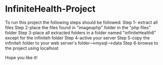 # InfiniteHealth-Project

To run this project the following steps should be followed:
Step 1- extract all files 
Step 2-place the files found in "imagesphp" folder in the "php files" folder
Step 3-place all extracted folders in a folder named "infiniteHealth6" except for the infiniteh folder
Step 4-active your server
Step 5-copy the infiniteh folder to your web server's folder-->mysql-->data
Step 6-browse to the project using localhost

Hope you like it!
